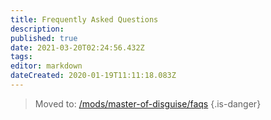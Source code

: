 ```yaml
---
title: Frequently Asked Questions
description: 
published: true
date: 2021-03-20T02:24:56.432Z
tags: 
editor: markdown
dateCreated: 2020-01-19T11:11:18.083Z
---
```


> Moved to: [/mods/master-of-disguise/faqs](/mods/master-of-disguise/faqs)
{.is-danger}
